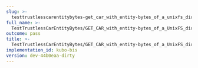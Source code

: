 ```yaml
---
slug: >-
  testtrustlesscarentitybytes-get_car_with_entity-bytes_of_a_unixfs_directory_(format-car)-header_x-content-type-options
full_name: >-
  TestTrustlessCarEntityBytes/GET_CAR_with_entity-bytes_of_a_UnixFS_directory_(format=car)/Header_X-Content-Type-Options
outcome: pass
title: >-
  TestTrustlessCarEntityBytes/GET_CAR_with_entity-bytes_of_a_UnixFS_directory_(format=car)/Header_X-Content-Type-Options
implementation_id: kubo-bis
version: dev-44b0eaa-dirty
---
```


